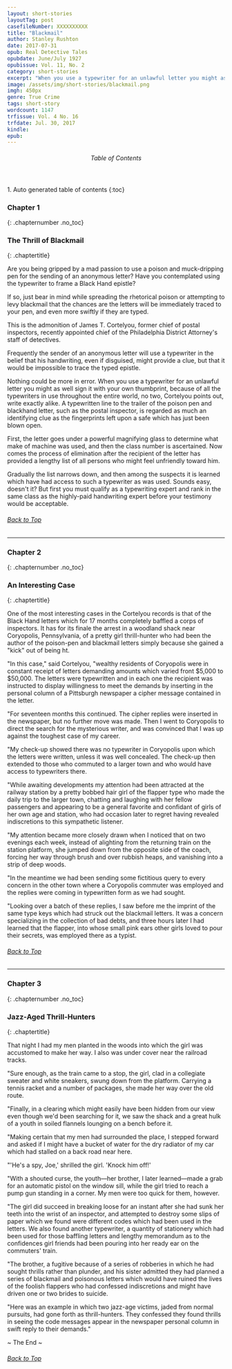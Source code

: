 ```yaml
---
layout: short-stories
layoutTag: post
casefileNumber: XXXXXXXXXX
title: "Blackmail"
author: Stanley Rushton
date: 2017-07-31
opub: Real Detective Tales
opubdate: June/July 1927
opubissue: Vol. 11, No. 2
category: short-stories
excerpt: "When you use a typewriter for an unlawful letter you might as well sign it with your own thumbprint, because of all the typewriters in use throughout the entire world, no two, Cortelyou points out, write exactly alike."
image: /assets/img/short-stories/blackmail.png
imgh: 450px
genre: True Crime
tags: short-story
wordcount: 1147
trfissue: Vol. 4 No. 16
trfdate: Jul. 30, 2017
kindle: 
epub: 
---
```


<section id="toc" class="toc">
  <header>
    <h6>Table of Contents</h6>
  </header>
<div id="drawer" markdown="1">
1. Auto generated table of contents
{:toc}
</div>
</section> <!-- table-of-contents -->

### Chapter 1
{: .chapternumber .no_toc}

### The Thrill of Blackmail
{: .chaptertitle}

Are you being gripped by a mad passion to use a poison and muck-dripping pen for the sending of an anonymous letter? Have you contemplated using the typewriter to frame a Black Hand epistle?

If so, just bear in mind while spreading the rhetorical poison or attempting to levy blackmail that the chances are the letters will be immediately traced to your pen, and even more swiftly if they are typed.

This is the admonition of James T. Cortelyou, former chief of postal inspectors, recently appointed chief of the Philadelphia District Attorney&#39;s staff of detectives.

Frequently the sender of an anonymous letter will use a typewriter in the belief that his handwriting, even if disguised, might provide a clue, but that it would be impossible to trace the typed epistle.

Nothing could be more in error. When you use a typewriter for an unlawful letter you might as well sign it with your own thumbprint, because of all the typewriters in use throughout the entire world, no two, Cortelyou points out, write exactly alike. A typewritten line to the trailer of the poison pen and blackhand letter, such as the postal inspector, is regarded as much an identifying clue as the fingerprints left upon a safe which has just been blown open.

First, the letter goes under a powerful magnifying glass to determine what make of machine was used, and then the class number is ascertained. Now comes the process of elimination after the recipient of the letter has provided a lengthy list of all persons who might feel unfriendly toward him.

Gradually the list narrows down, and then among the suspects it is learned which have had access to such a typewriter as was used. Sounds easy, doesn&#39;t it? But first you must qualify as a typewriting expert and rank in the same class as the highly-paid handwriting expert before your testimony would be acceptable.

<h6 class="btt"><a href="#top">Back to Top</a></h6>

<hr>

### Chapter 2
{: .chapternumber .no_toc}

### An Interesting Case
{: .chaptertitle}

One of the most interesting cases in the Cortelyou records is that of the Black Hand letters which for 17 months completely baffled a corps of inspectors. It has for its finale the arrest in a woodland shack near Coryopolis, Pennsylvania, of a pretty girl thrill-hunter who had been the author of the poison-pen and blackmail letters simply because she gained a &quot;kick&quot; out of being ht.

&quot;In this case,&quot; said Cortelyou, &quot;wealthy residents of Coryopolis were in constant receipt of letters demanding amounts which varied front $5,000 to $50,000. The letters were typewritten and in each one the recipient was instructed to display willingness to meet the demands by inserting in the personal column of a Pittsburgh newspaper a cipher message contained in the letter.

&quot;For seventeen months this continued. The cipher replies were inserted in the newspaper, but no further move was made. Then I went to Coryopolis to direct the search for the mysterious writer, and was convinced that I was up against the toughest case of my career.

&quot;My check-up showed there was no typewriter in Coryopolis upon which the letters were written, unless it was well concealed. The check-up then extended to those who commuted to a larger town and who would have access to typewriters there.

&quot;While awaiting developments my attention had been attracted at the railway station by a pretty bobbed hair girl of the flapper type who made the daily trip to the larger town, chatting and laughing with her fellow passengers and appearing to be a general favorite and confidant of girls of her own age and station, who had occasion later to regret having revealed indiscretions to this sympathetic listener.

&quot;My attention became more closely drawn when I noticed that on two evenings each week, instead of alighting from the returning train on the station platform, she jumped down from the opposite side of the coach, forcing her way through brush and over rubbish heaps, and vanishing into a strip of deep woods.

&quot;In the meantime we had been sending some fictitious query to every concern in the other town where a Coryopolis commuter was employed and the replies were coming in typewritten form as we had sought.

&quot;Looking over a batch of these replies, I saw before me the imprint of the same type keys which had struck out the blackmail letters. It was a concern specializing in the collection of bad debts, and three hours later I had learned that the flapper, into whose small pink ears other girls loved to pour their secrets, was employed there as a typist.

<h6 class="btt"><a href="#top">Back to Top</a></h6>

<hr>

### Chapter 3
{: .chapternumber .no_toc}

### Jazz-Aged Thrill-Hunters
{: .chaptertitle}

That night I had my men planted in the woods into which the girl was accustomed to make her way. I also was under cover near the railroad tracks.

&quot;Sure enough, as the train came to a stop, the girl, clad in a collegiate sweater and white sneakers, swung down from the platform. Carrying a tennis racket and a number of packages, she made her way over the old route.

&quot;Finally, in a clearing which might easily have been hidden from our view even though we&#39;d been searching for it, we saw the shack and a great hulk of a youth in soiled flannels lounging on a bench before it.

&quot;Making certain that my men had surrounded the place, I stepped forward and asked if I might have a bucket of water for the dry radiator of my car which had stalled on a back road near here.

&quot;&#39;He&#39;s a spy, Joe,&#39; shrilled the girl. &#39;Knock him off!&#39;

&quot;With a shouted curse, the youth—her brother, I later learned—made a grab for an automatic pistol on the window sill, while the girl tried to reach a pump gun standing in a corner. My men were too quick for them, however.

&quot;The girl did succeed in breaking loose for an instant after she had sunk her teeth into the wrist of an inspector, and attempted to destroy some slips of paper which we found were different codes which had been used in the letters. We also found another typewriter, a quantity of stationery which had been used for those baffling letters and lengthy memorandum as to the confidences girl friends had been pouring into her ready ear on the commuters&#39; train.

&quot;The brother, a fugitive because of a series of robberies in which he had sought thrills rather than plunder, and his sister admitted they had planned a series of blackmail and poisonous letters which would have ruined the lives of the foolish flappers who had confessed indiscretions and might have driven one or two brides to suicide.

&quot;Here was an example in which two jazz-age victims, jaded from normal pursuits, had gone forth as thrill-hunters. They confessed they found thrills in seeing the code messages appear in the newspaper personal column in swift reply to their demands.&quot;

<p id="theend">~ The End ~
<h6 class="btt"><a href="#top">Back to Top</a></h6>